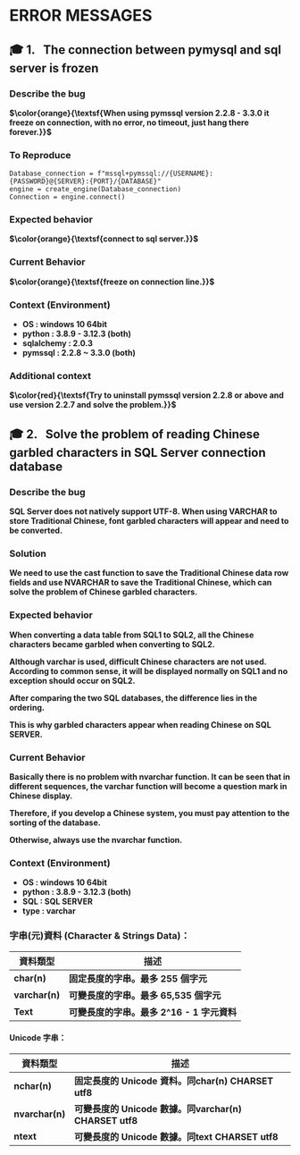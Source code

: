 # ERROR MESSAGES

## 🎓 1. &nbsp; The connection between pymysql and sql server is frozen


### Describe the bug

**$\color{orange}{\textsf{When using pymssql version 2.2.8 - 3.3.0 it freeze on connection, with no error, no timeout, just hang there forever.}}$**


### To Reproduce

```Program Code
Database_connection = f"mssql+pymssql://{USERNAME}:{PASSWORD}@{SERVER}:{PORT}/{DATABASE}"
engine = create_engine(Database_connection)
Connection = engine.connect()
```


### Expected behavior

**$\color{orange}{\textsf{connect to sql server.}}$**


### Current Behavior

**$\color{orange}{\textsf{freeze on connection line.}}$**


### Context (Environment)

* **OS : windows 10 64bit**
* **python : 3.8.9 - 3.12.3 (both)**
* **sqlalchemy : 2.0.3**
* **pymssql : 2.2.8 ~ 3.3.0 (both)**


### Additional context

**$\color{red}{\textsf{Try to uninstall pymssql version 2.2.8 or above and use version 2.2.7 and solve the problem.}}$**






## 🎓 2. &nbsp; Solve the problem of reading Chinese garbled characters in SQL Server connection database


### Describe the bug

**SQL Server does not natively support UTF-8. When using VARCHAR to store Traditional Chinese, font garbled characters will appear and need to be converted.**



### Solution

**We need to use the cast function to save the Traditional Chinese data row fields and use NVARCHAR to save the Traditional Chinese, which can solve the problem of Chinese garbled characters.**




### Expected behavior


**When converting a data table from SQL1 to SQL2, all the Chinese characters became garbled when converting to SQL2.**

**Although varchar is used, difficult Chinese characters are not used. According to common sense, it will be displayed normally on SQL1 and no exception should occur on SQL2.**

**After comparing the two SQL databases, the difference lies in the ordering.**

**This is why garbled characters appear when reading Chinese on SQL SERVER.**




### Current Behavior


**Basically there is no problem with nvarchar function. It can be seen that in different sequences, the varchar function will become a question mark in Chinese display.**

**Therefore, if you develop a Chinese system, you must pay attention to the sorting of the database.**

**Otherwise, always use the nvarchar function.**



### Context (Environment)

* **OS : windows 10 64bit**
* **python : 3.8.9 - 3.12.3 (both)**
* **SQL : SQL SERVER**
* **type : varchar**



### 字串(元)資料 (Character & Strings Data)：


| **資料類型**  |	**描述** |	
| ---- | ---- |
| **char(n)**	| **固定長度的字串。最多 255 個字元** |
| **varchar(n)**	| **可變長度的字串。最多 65,535 個字元** |
| **Text**	| **可變長度的字串。最多 2^16 - 1 字元資料** |


#### Unicode 字串：

| **資料類型**  |	**描述** |	
| ---- | ---- |
| **nchar(n)**	| **固定長度的 Unicode 資料。同char(n) CHARSET utf8** |
| **nvarchar(n)**	| **可變長度的 Unicode 數據。同varchar(n) CHARSET utf8** |
| **ntext**	| **可變長度的 Unicode 數據。同text CHARSET utf8** |






